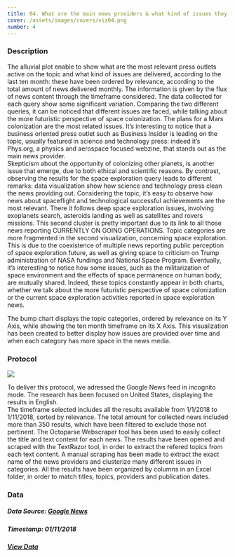 ```yaml
---
title: 04. What are the main news providers & what kind of issues they provide over time?
cover: /assets/images/covers/viz04.png
number: 4
---
```

### Description

The alluvial plot enable to show what are the most relevant press outlets active on the topic and what kind of issues are delivered, according to the last ten month:
these have been ordered by relevance, according to the total amount of news delivered monthly. The information is given by the flux of news content through the timeframe considered.
The data collected for each query show some significant variation. Comparing the two different queries, it can be noticed that different issues are faced, while talking about the more futuristic perspective of space colonization. The plans for a Mars colonization are the most related issues. It’s interesting to notice that a business oriented press outlet such as Business Insider is leading on the topic, usually featured in science and technology press: indeed it’s Phys.org, a physics and aerospace focused webzine, that stands out as the main news provider.  
Skepticism about the opportunity of colonizing other planets, is another issue that emerge, due to both ethical and scientific reasons.
By contrast, observing the results for the space exploration query leads to different remarks: data visualization show how science and technology press clean the news providing out.
Considering the topic, it’s easy to observe how news about spaceflight and technological successful achievements are the most relevant. There it follows deep space exploration issues, involving exoplanets search, asteroids landing as well as satellites and rovers missions. This second cluster is pretty important due to its link to all those news reporting CURRENTLY ON GOING OPERATIONS.
Topic categories are more fragmented in the second visualization, concerning space exploration. This is due to the coexistence of multiple news reporting public perception of space exploration future,
as well as giving space to criticism on Trump administration of NASA fundings and National Space Program.
Eventually, it’s interesting to notice how some issues, such as the militarization of space environment and the effects of space permanence on human body, are mutually shared. Indeed, these topics constantly appear in both charts, whether we talk about the more futuristic perspective of space colonization or the current space exploration activities reported in space exploration news.


The bump chart displays the topic categories, ordered by relevance on its Y Axis, while showing the ten month timeframe on its X Axis.
This visualization has been created to better display how issues are provided over time and when each category has more space in the news media.

### Protocol
<img class="protocolli" src="{{ '/assets/images/protocols/protocol-4.png' | relative_url }}"/>

To deliver this protocol, we adressed the Google News feed in incognito mode. The research has been focused on United States, displaying the results in English.  
The timeframe selected includes all the results available from 1/1/2018 to 1/11/2018, sorted by relevance. The total amount for collected news included more than 350 results, which have been filtered to exclude those not pertinent. The Octoparse Webscraper tool has been used to easily collect the title and text content for each news. The results have been opened and scraped with the TextRazor tool, in order to extract the refered topics from each text content. A manual scraping has been made to extract the exact name of the news providers and clusterize many different issues in categories.
All the results have been organized by columns in an Excel folder, in order to match titles, topics, providers and publication dates.

### Data
##### Data Source: [Google News](http://news.google.com/)
##### Timestamp: 01/11/2018
##### [View Data](https://drive.google.com/open?id=131gdGy4l6AI_Wlh8cF_IMvPw4ESRpAtg)
